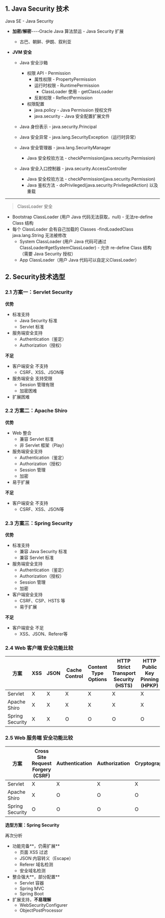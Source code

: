



## 1. Java Security 技术

Java SE - Java Security

- **加密/解密**----Oracle Java 算法禁运 - Java Security 扩展
  - 古巴、朝鲜、伊朗、叙利亚

- **JVM 安全**

  - Java 安全沙箱
    - 权限 API - Permission
      - 属性权限 - PropertyPermission
      - 运行时权限 - RuntimePermission
        - ClassLoader 使用 - getClassLoader
      - 反射权限 - ReflectPermission
    - 权限配置
      - java.policy - Java Permission 授权文件
      - java.security - Java 安全配置扩展文件
  - Java 身份表示 - java.security.Principal
  - Java 安全异常 - java.lang.SecurityException（运行时异常）

  - Java 安全管理器 -   java.lang.SecurityManager
    - Java 安全校验方法 - checkPermission(java.security.Permission)
  - Java 安全入口控制器 - java.security.AccessController
    - Java 安全校验方法 -   checkPermission(java.security.Permission)
    - Java 鉴权方法 -    doPrivileged(java.security.PrivilegedAction) 以及重载

---

> ClassLoader 安全

- Bootstrap ClassLoader (用户 Java 代码无法获取，null) - 无法re-define Class 结构
- 每个 ClassLoader 会有自己加载的 Classes -findLoadedClass
  java.lang.String 无法被修改
  - System ClassLoader (用户 Java 代码可通过ClassLoader#getSystemClassLoader) - 允许 re-define
    Class 结构（需要 Java Security 授权）
  - App ClassLoader（用户 Java 代码可以自定义ClassLoader）



## 2. Security技术选型

### 2.1  方案一：Servlet Security

**优势**

- 标准支持
  - Java Security 标准
  - Servlet 标准
- 服务端安全支持 
  - Authentication（鉴定）
  - Authorization（授权）

**不足**

- 客户端安全 不支持 
  - CSRF、XSS、JSON等
- 服务端安全 支持受限
  - Session 管理有限
  - 加密困难
- 扩展困难



### 2.2 方案二：Apache Shiro

**优势**

- Web 整合
  - 兼容 Servlet 标准
  - 非 Servlet 框架（Play）
- 服务端安全支持 
  - Authentication（鉴定）
  - Authorization（授权）
  - Session 管理
  - 加密
- 易于扩展

**不足**

- 客户端安全 不支持 
  - CSRF、XSS、JSON等



### 2.3 方案三：Spring Security

**优势**

- 标准支持
  - 兼容 Java Security 标准
  - 兼容 Servlet 标准
- 服务端安全支持 
  - Authentication（鉴定）
  - Authorization（授权）
  - Session 管理
  - 加密
- 客户端安全支持
  - CSRF、CSP、HSTS 等
  - 易于扩展

**不足**

- 客户端安全 不足
  - XSS、JSON、Referer等

### 2.4 Web 客户端 安全功能比较

| **方案**        | **XSS** | **JSON** | **Cache Control** | **Content Type Options** | **HTTP Strict Transport Security (HSTS)** | **HTTP Public Key Pinning (HPKP)** | **X-Frame-Options** | **X-XSS** | **Content Security Policy (CSP)** |
| --------------- | ------- | -------- | ----------------- | ------------------------ | ----------------------------------------- | ---------------------------------- | ------------------- | --------- | --------------------------------- |
| Servlet         | X       | X        | X                 | X                        | X                                         | X                                  | X                   | X         | X                                 |
| Apache Shiro    | X       | X        | X                 | X                        | X                                         | X                                  | X                   | X         | X                                 |
| Spring Security | X       | X        | O                 | O                        | O                                         | O                                  | O                   | O         | O                                 |

### 2.5 Web 服务端 安全功能比较

| **方案**        | **Cross Site Request Forgery (CSRF)** | **Authentication** | **Authorization** | **Cryptography** | **Session Management** | **Referer** | **Domain** |
| --------------- | ------------------------------------- | ------------------ | ----------------- | ---------------- | ---------------------- | ----------- | ---------- |
| Servlet         | X                                     | X                  | X                 | X                | X                      | X           | X          |
| Apache Shiro    | X                                     | O                  | O                 | O                | O                      | X           | X          |
| Spring Security | O                                     | O                  | O                 | O                | O                      | X           | X          |



**选型方案：Spring Security**

再次分析

- 功能完备**，仍需扩展**
  - 页面 XSS 过滤
  - JSON 内容转义（Escape）
  - Referer 域名检测
  - 安全域名检测
- 整合强大**，部分配置**
  - Servlet 容器
  - Spring MVC
  - Spring Boot
- 扩展支持，**不易理解**
  - WebSecurityConfigurer
  - ObjectPostProcessor
